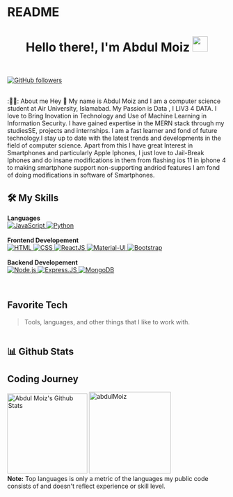 # README

<h1 align="center">Hello there!, I'm Abdul Moiz <img src="https://media.giphy.com/media/hvRJCLFzcasrR4ia7z/giphy.gif"
        width="35"></h1>
<br>
<p>
  <a href="https://github.com/aJkal-abdulmoiz?tab=followers">
    <img alt="GitHub followers" src="https://img.shields.io/github/followers/aJkal-abdulmoiz?color=red&logo=github">
  </a>
</p>
<br>
:🚀👨‍: About me
Hey 👋 My name is Abdul Moiz and I am a computer science student at Air University, Islamabad. My Passion is Data , I LIV3 4 DATA.
I love to Bring Inovation in Technology and Use of Machine Learning in Information Security.
I have gained expertise in the MERN stack through my studiesSE, projects and internships.
I am a fast learner and fond of future technology.I stay up to date with the latest trends and developments in the field of computer science. 
Apart from this I have great Interest in Smartphones and particularly Apple Iphones, I just love to Jail-Break Iphones and do insane modifications in them from flashing ios 11 in iphone 4 to making smartphone support non-supporting andriod features I am fond of doing modifications in software of Smartphones. 

## 🛠️ My Skills

<p>
    <summary><b>Languages</b></summary>
    <a href="https://developer.mozilla.org/en-US/docs/Web/JavaScript" target="_blank">
        <img alt="JavaScript"
            src="https://img.shields.io/badge/javascript-%23323330.svg?style=for-the-badge&logo=javascript&logoColor=%23F7DF1E">
    </a>
    <a href="https://www.python.org" target="_blank">
        <img alt="Python"
            src="https://img.shields.io/badge/python-3670A0?style=for-the-badge&logo=python&logoColor=ffdd54">
    </a>
    <br />
    <br />
    <summary><b>Frontend Developement</b></summary>
    <a href="https://www.w3.org/html/" target="_blank">
        <img alt="HTML"
            src="https://img.shields.io/badge/html5-%23E34F26.svg?style=for-the-badge&logo=html5&logoColor=white">
    </a>
    <a href="https://www.w3schools.com/css/" target="_blank">
        <img alt="CSS"
            src="https://img.shields.io/badge/css3-%231572B6.svg?style=for-the-badge&logo=css3&logoColor=white">
    </a>
    <a href="https://www.w3schools.com/react/" target="_blank">
        <img alt="ReactJS"
            src="https://img.shields.io/badge/react-%2320232a.svg?style=for-the-badge&logo=react&logoColor=%2361DAFB">
    </a>
    <a href="https://mui.com/" target="_blank">
        <img alt="Material-UI"
            src="https://img.shields.io/badge/MUI-%230081CB.svg?style=for-the-badge&logo=mui&logoColor=white">
    </a>
    <a href="https://getbootstrap.com/" target="_blank">
        <img alt="Bootstrap"
            src="https://img.shields.io/badge/bootstrap-%23563D7C.svg?style=for-the-badge&logo=bootstrap&logoColor=white">
    </a>
    <br />
    <br />
    <summary><b>Backend Developement</b></summary>
    <a href="https://nodejs.org/en/" target="_blank">
        <img alt="Node.js"
            src="https://img.shields.io/badge/Node.js-43853D?style=for-the-badge&logo=node.js&logoColor=white">
    </a>
    <a href="https://nodejs.org/en/" target="_blank">
        <img alt="Express.JS" src="https://img.shields.io/badge/Express.js-404D59?style=for-the-badge">
    </a>
    <a href="https://nodejs.org/en/" target="_blank">
        <img alt="MongoDB"
            src="https://img.shields.io/badge/MongoDB-4EA94B?style=for-the-badge&logo=mongodb&logoColor=white">
    </a>
</p>




<br>

<h2 align="left" id="abdulmoiz-tech">Favorite Tech</h2>

> Tools, languages, and other things that I like to work with.

<table>
  <tr>
   
  </tr>
</table>


## 📊 Github Stats
<p>
        <h2 align="left">Coding Journey</h2>
    <a href="https://github.com/anuraghazra/github-readme-stats"><img alt="Abdul Moiz's Github Stats"
            src="https://github-readme-stats.vercel.app/api?username=aJkal-abdulmoiz&show_icons=true&count_private=true&theme=algolia"
            height="184px" /></a>
    <img src="https://github-readme-stats.vercel.app/api/top-langs?username=aJkal-abdulmoiz&langs_count=10&show_icons=true&locale=en&layout=compact&theme=algolia"
        alt="abdulMoiz" height="188px" />
    <br />
    <b>Note:</b> Top languages is only a metric of the languages my public code consists of and doesn't reflect
    experience or skill level.
</p>


<!-- links -->

[issues page]: https://github.com/aJkal/aJkal-abdulmoiz/issues "aJkal-abdulmoiz/issues"
[linkedin]: https://www.linkedin.com/in/abdulmoiz8333 "Abdul Moiz LinkedIn"

